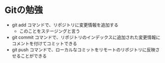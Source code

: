 # Gitの勉強
- git add コマンドで、リポジトリに変更情報を追加する
	- このことをステージングと言う
- git commit コマンドで、リポジトリのインデックスに追加された変更情報にコメントを付けてコミットできる
- git push コマンドで、ローカルなコミットをリモートのリポジトリに反映させることができる
